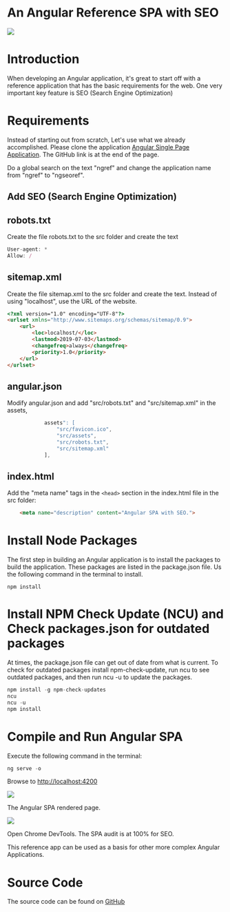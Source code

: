# An Angular Reference SPA with SEO

![](https://firebasestorage.googleapis.com/v0/b/prod-angular-advisors.appspot.com/o/blog%2Fposts%2FAngular-SEO%2FAngular-SEO.png?alt=media&token=b1165a01-34b9-4e30-a72e-1d1c5d7d6a6a)

# Introduction

When developing an Angular application, it's great to start off with a reference application that has the basic requirements for the web. One very important key feature is SEO (Search Engine Optimization)


# Requirements

Instead of starting out from scratch, Let's use what we already accomplished. Please clone the application [Angular Single Page Application](https://angularadvisors.com/blog/2019-10-12_Angular_Single_Page_Application). The GitHub link is at the end of the page.

Do a global search on the text "ngref" and change the application name from "ngref" to "ngseoref".

## Add SEO (Search Engine Optimization)
## robots.txt

Create the file robots.txt to the src folder and create the text

```javascript
User-agent: *
Allow: /
```

## sitemap.xml

Create the file sitemap.xml to the src folder and create the text. Instead of using "localhost", use the URL of the website.

```html
<?xml version="1.0" encoding="UTF-8"?>
<urlset xmlns="http://www.sitemaps.org/schemas/sitemap/0.9">
    <url>
        <loc>localhost/</loc>
        <lastmod>2019-07-03</lastmod>
        <changefreq>always</changefreq>
        <priority>1.0</priority>
    </url>
</urlset>
```

## angular.json

Modify angular.json and add "src/robots.txt" and "src/sitemap.xml" in the assets,

```javascript
            assets": [
                "src/favicon.ico",
                "src/assets",
                "src/robots.txt",
                "src/sitemap.xml"
            ],
```

## index.html

Add the "meta name" tags in the `<head>` section in the index.html file in the src folder:

```html
    <meta name="description" content="Angular SPA with SEO.">
```

# Install Node Packages

The first step in building an Angular application is to install the packages to build the application. These packages are listed in the package.json file. Us the following command in the terminal to install.

    npm install


# Install NPM Check Update (NCU) and Check packages.json for outdated packages

At times, the package.json file can get out of date from what is current. To check for outdated packages install npm-check-update, run ncu to see outdated packages, and then run ncu -u to update the packages.

```javascript
npm install -g npm-check-updates
ncu
ncu -u
npm install
```

# Compile and Run Angular SPA

Execute the following command in the terminal:

```javascript
ng serve -o
```

Browse to [http://localhost:4200](http://localhost:4200/)

![](https://firebasestorage.googleapis.com/v0/b/prod-angular-advisors.appspot.com/o/blog%2Fposts%2FAngular-PWA-SSR-SEO%2FAngular-PWA-SSR-SEO-001.png?alt=media&token=1a9a213c-31de-46b5-8c3d-f7ac1a3e9d66)


The Angular SPA rendered page.


![](https://firebasestorage.googleapis.com/v0/b/prod-angular-advisors.appspot.com/o/blog%2Fposts%2FAngular-PWA-SSR-SEO%2FAngular-PWA-SSR-SEO-002.png?alt=media&token=95989f57-9fec-4b4b-89f5-0a62b3ff3fd4)


Open Chrome DevTools. The SPA audit is at 100% for SEO.

This reference app can be used as a basis for other more complex Angular Applications.

# Source Code

The source code can be found on [GitHub](https://github.com/wpbest/Angular-SEO-Reference)
